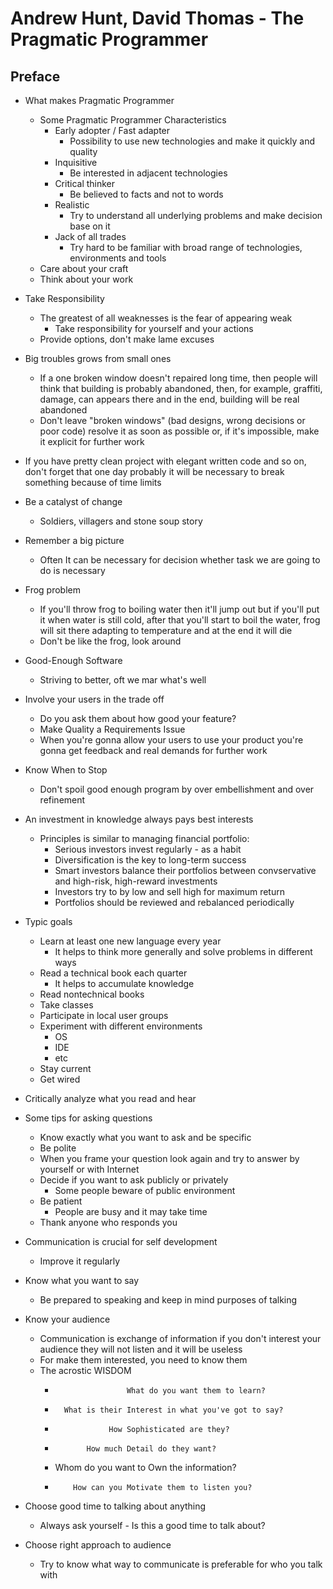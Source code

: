# Andrew Hunt, David Thomas - The Pragmatic Programmer

## Preface

+ What makes Pragmatic Programmer
    + Some Pragmatic Programmer Characteristics
        + Early adopter / Fast adapter
            + Possibility to use new technologies and 
                make it quickly and quality
        + Inquisitive
            + Be interested in adjacent technologies
        + Critical thinker
            + Be believed to facts and not to words
        + Realistic
            + Try to understand all underlying problems
                and make decision base on it
        + Jack of all trades
            + Try hard to be familiar with broad range
                of technologies, environments and tools
    + Care about your craft
    + Think about your work
+ Take Responsibility
    + The greatest of all weaknesses is the fear of appearing weak
        + Take responsibility for yourself and your actions
    + Provide options, don't make lame excuses
+ Big troubles grows from small ones
    + If a one broken window doesn't repaired long time,
        then people will think that building is probably abandoned,
        then, for example, graffiti, damage, can appears there
        and in the end, building will be real abandoned
    + Don't leave "broken windows" (bad designs, wrong decisions or poor code)
        resolve it as soon as possible or, if it's impossible,
        make it explicit for further work
+ If you have pretty clean project with elegant written code and so on,
    don't forget that one day probably it will be necessary to break
    something because of time limits

+ Be a catalyst of change
    + Soldiers, villagers and stone soup story

+ Remember a big picture
    + Often It can be necessary for decision 
        whether task we are going to do is necessary

+ Frog problem
    + If you'll throw frog to boiling water then it'll jump out 
        but if you'll put it when water is still cold, after 
        that you'll start to boil the water, frog will sit there 
        adapting to temperature and at the end it will die
    + Don't be like the frog, look around

+ Good-Enough Software
    + Striving to better, oft we mar what's well
+ Involve your users in the trade off
    + Do you ask them about how good your feature?
    + Make Quality a Requirements Issue
    + When you're gonna allow your users to use 
        your product you're gonna get feedback and real 
        demands for further work
+ Know When to Stop
    + Don't spoil good enough program by
        over embellishment and over refinement
+ An investment in knowledge always pays best interests
    + Principles is similar to managing financial portfolio:
        + Serious investors invest regularly - as a habit
        + Diversification is the key to long-term success
        + Smart investors balance their portfolios between
            convservative and high-risk, high-reward investments
        + Investors try to by low and sell high for maximum return
        + Portfolios should be reviewed and rebalanced periodically
+ Typic goals
    + Learn at least one new language every year
        + It helps to think more generally and solve problems in different ways
    + Read a technical book each quarter
        + It helps to accumulate knowledge
    + Read nontechnical books
    + Take classes
    + Participate in local user groups
    + Experiment with different environments
        + OS
        + IDE
        + etc
    + Stay current
    + Get wired
+ Critically analyze what you read and hear
+ Some tips for asking questions
    + Know exactly what you want to ask and be specific
    + Be polite
    + When you frame your question look again and try to answer
        by yourself or with Internet
    + Decide if you want to ask publicly or privately
        + Some people beware of public environment
    + Be patient
        + People are busy and it may take time
    + Thank anyone who responds you
+ Communication is crucial for self development
    + Improve it regularly
+ Know what you want to say
    + Be prepared to speaking and keep in 
        mind purposes of talking
+ Know your audience
    + Communication is exchange of information if you don't 
        interest your audience they will not listen and 
        it will be useless
    + For make them interested, you need to know them
    + The acrostic WISDOM
        +                     What do you want them to learn?
        +       What is their Interest in what you've got to say?
        +                 How Sophisticated are they?
        +            How much Detail do they want?
        + Whom do you want to Own the information?
        +         How can you Motivate them to listen you?
+ Choose good time to talking about anything
    + Always ask yourself - Is this a good time to talk about?
+ Choose right approach to audience
    + Try to know what way to communicate is preferable for 
        who you talk with
